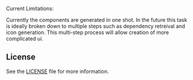Current Limitations:

Currently the components are generated in one shot. In the future this task is ideally broken down to multiple steps such as dependency retreival and icon generation. This multi-step process will allow creation of more complicated ui.

## License

See the [LICENSE](LICENSE) file for more information.
